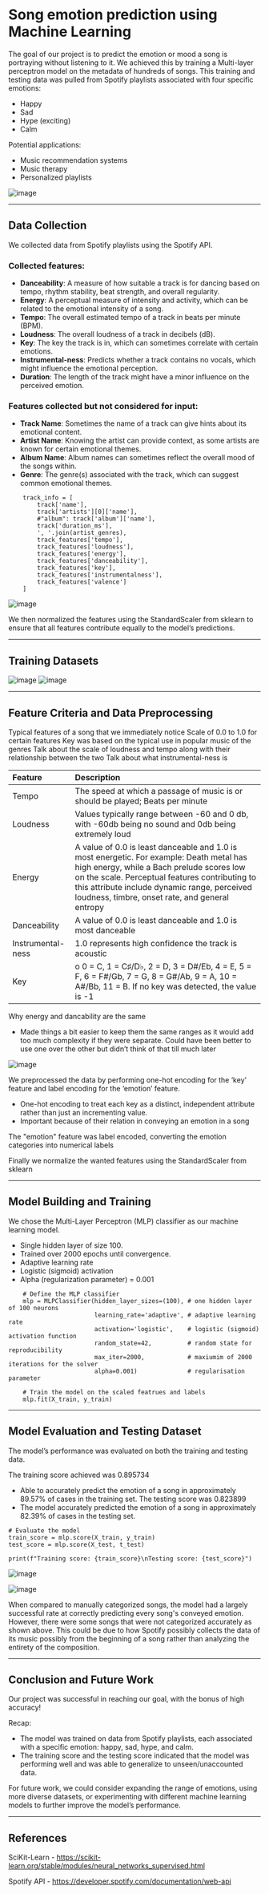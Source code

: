 # Song emotion prediction using Machine Learning

The goal of our project is to predict the emotion or mood a song is portraying without listening to it.
We achieved this by training a Multi-layer perceptron model on the metadata of hundreds of songs.
This training and testing data was pulled from Spotify playlists associated with four specific emotions:
  - Happy
  - Sad
  - Hype (exciting)
  - Calm
    
  Potential applications:
  - Music recommendation systems
  - Music therapy
  - Personalized playlists

![image](https://github.com/user-attachments/assets/2f03c347-9a15-4d4e-af8c-38a333afd4f3)

---

## **Data Collection**

We collected data from Spotify playlists using the Spotify API.

###  Collected features:
  - **Danceability**: A measure of how suitable a track is for dancing based on tempo, rhythm stability, beat strength, and overall regularity.
  - **Energy**: A perceptual measure of intensity and activity, which can be related to the emotional intensity of a song.
  - **Tempo**: The overall estimated tempo of a track in beats per minute (BPM).
  - **Loudness**: The overall loudness of a track in decibels (dB).
  - **Key**: The key the track is in, which can sometimes correlate with certain emotions.
  - **Instrumental-ness**: Predicts whether a track contains no vocals, which might influence the emotional perception.
  - **Duration**: The length of the track might have a minor influence on the perceived emotion.

### Features collected but not considered for input:
  - **Track Name**: Sometimes the name of a track can give hints about its emotional content.
  - **Artist Name**: Knowing the artist can provide context, as some artists are known for certain emotional themes.
  - **Album Name**: Album names can sometimes reflect the overall mood of the songs within.
  - **Genre**: The genre(s) associated with the track, which can suggest common emotional themes.
  
```
    track_info = [
        track['name'],
        track['artists'][0]['name'],
        #"album": track['album']['name'],
        track['duration_ms'],
        ', '.join(artist_genres),
        track_features['tempo'],
        track_features['loudness'],
        track_features['energy'],
        track_features['danceability'],
        track_features['key'],
        track_features['instrumentalness'],
        track_features['valence']   
    ]
```
![image](https://github.com/user-attachments/assets/943d01eb-73a0-42ac-853b-e6b1e1e4690c)


We then normalized the features using the StandardScaler from sklearn to ensure that all features contribute equally to the model’s predictions.

---

## **Training Datasets**
  
![image](https://github.com/user-attachments/assets/0df78d98-dec9-4476-b568-0154c1edbe3e)
![image](https://github.com/user-attachments/assets/10677f50-39a2-4f5d-873b-1336e2d5ad3b)

---

## **Feature Criteria and Data Preprocessing**

Typical features of a song that we immediately notice
Scale of  0.0 to 1.0 for certain features
Key was based on the typical use in popular music of the genres
Talk about the scale of loudness and tempo along with their relationship between the two
Talk about what instrumental-ness is


| Feature      | Description |
| :---        |    :---   |
| Tempo     | The speed at which a passage of music is or should be played; Beats per minute      | 
| Loudness   | Values typically range between -60 and 0 db, with -60db being no sound and 0db being extremely loud        | 
| Energy  | A value of 0.0 is least danceable and 1.0 is most energetic. For example: Death metal has high energy, while a Bach prelude scores low on the scale. Perceptual features contributing to this attribute include dynamic range, perceived loudness, timbre, onset rate, and general entropy       | 
| Danceability   | A value of 0.0 is least danceable and 1.0 is most danceable        | 
| Instrumental-ness   | 1.0 represents high confidence the track is acoustic        | 
| Key   | o	0 = C, 1 = C♯/D♭, 2 = D, 3 = D#/Eb, 4 = E, 5 = F, 6 = F#/Gb, 7 = G, 8 = G#/Ab, 9 = A, 10 = A#/Bb, 11 = B. If no key was detected, the value is -1        | 


Why energy and dancability are the same
  -	Made things a bit easier to keep them the same ranges as it would add too much complexity if they were separate.
    Could have been better to use one over the other but didn’t think of that till much later


![image](https://github.com/user-attachments/assets/51cc6e13-82ec-4985-a4cb-d7cf34502a4e)


We preprocessed the data by performing one-hot encoding for the ‘key’ feature and label encoding for the ‘emotion’ feature.

  -	One-hot encoding to treat each key as a distinct, independent attribute rather than just an incrementing value.
  -	Important because of their relation in conveying an emotion in a song
    
The "emotion" feature was label encoded, converting the emotion categories into numerical labels

Finally we normalize the wanted features using the StandardScaler from sklearn



---

## **Model Building and Training**

We chose the Multi-Layer Perceptron (MLP) classifier as our machine learning model.
 - Single hidden layer of size 100.
 - Trained over 2000 epochs until convergence.
 - Adaptive learning rate
 - Logistic (sigmoid) activation 
 - Alpha (regularization parameter) = 0.001

```
    # Define the MLP classifier
    mlp = MLPClassifier(hidden_layer_sizes=(100), # one hidden layer of 100 neurons
                        learning_rate='adaptive', # adaptive learning rate
                        activation='logistic',    # logistic (sigmoid) activation function
                        random_state=42,          # random state for reproducibility
                        max_iter=2000,            # maxiumim of 2000 iterations for the solver
                        alpha=0.001)              # regularisation parameter

    # Train the model on the scaled featrues and labels
    mlp.fit(X_train, y_train)
```

---

## **Model Evaluation and Testing Dataset**

The model’s performance was evaluated on both the training and testing data.

The training score achieved was 0.895734
  - Able to accurately predict the emotion of a song in approximately 89.57% of cases in the training set.
The testing score was 0.823899
  - The model accurately predicted the emotion of a song in approximately 82.39% of cases in the testing set.

```
# Evaluate the model
train_score = mlp.score(X_train, y_train)
test_score = mlp.score(X_test, t_test)

print(f"Training score: {train_score}\nTesting score: {test_score}")
```
![image](https://github.com/user-attachments/assets/af5fd6a2-f68d-471b-8916-e2c658a2f87c)



![image](https://github.com/user-attachments/assets/621479c2-e6d2-4256-a928-00e46ed4f98b)

When compared to manually categorized songs, the model had a largely successful rate at correctly predicting every song's conveyed emotion.
However, there were some songs that were not categorized accurately as shown above. This could be due to how Spotify possibly collects the 
data of its music possibly from the beginning of a song rather than analyzing the entirety of the composition.

---

## **Conclusion and Future Work**

Our project was successful in reaching our goal, with the bonus of high accuracy!

Recap:
  - The model was trained on data from Spotify playlists, each associated with a specific emotion: happy, sad, hype, and calm.
  - The training score and the testing score indicated that the model was performing well and was able to generalize to unseen/unaccounted data.

For future work, we could consider expanding the range of emotions, using more diverse datasets, or experimenting with different machine learning models to further improve the model’s performance.

---

## **References**

SciKit-Learn - https://scikit-learn.org/stable/modules/neural_networks_supervised.html

Spotify API - https://developer.spotify.com/documentation/web-api



